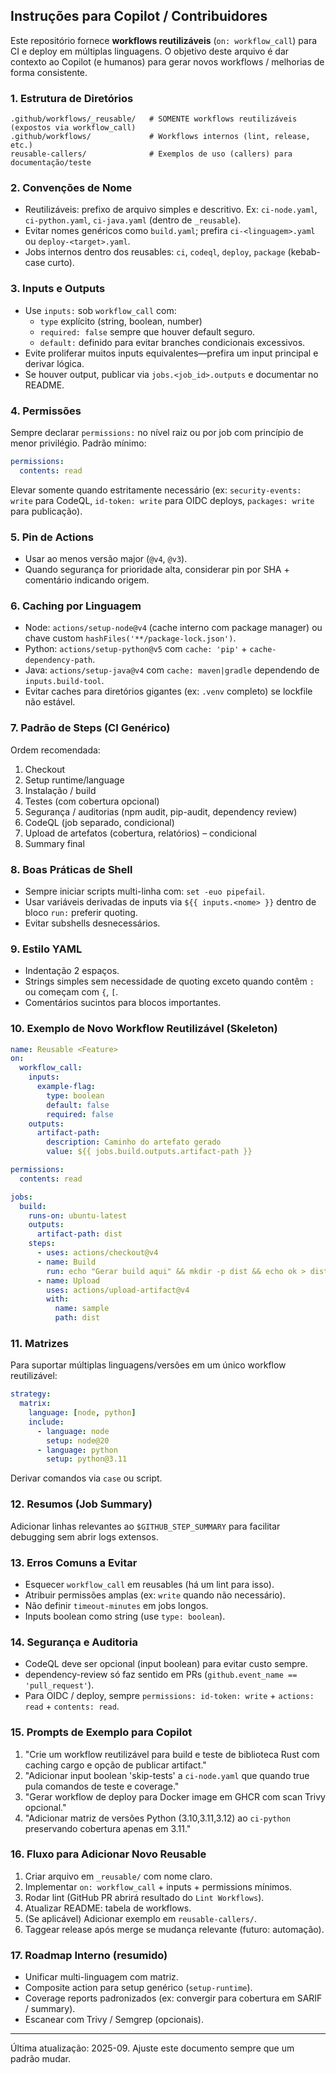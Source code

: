 ## Instruções para Copilot / Contribuidores

Este repositório fornece **workflows reutilizáveis** (`on: workflow_call`) para CI e deploy em múltiplas linguagens. O objetivo deste arquivo é dar contexto ao Copilot (e humanos) para gerar novos workflows / melhorias de forma consistente.

### 1. Estrutura de Diretórios

```
.github/workflows/_reusable/   # SOMENTE workflows reutilizáveis (expostos via workflow_call)
.github/workflows/             # Workflows internos (lint, release, etc.)
reusable-callers/              # Exemplos de uso (callers) para documentação/teste
```

### 2. Convenções de Nome
- Reutilizáveis: prefixo de arquivo simples e descritivo. Ex: `ci-node.yaml`, `ci-python.yaml`, `ci-java.yaml` (dentro de `_reusable`).
- Evitar nomes genéricos como `build.yaml`; prefira `ci-<linguagem>.yaml` ou `deploy-<target>.yaml`.
- Jobs internos dentro dos reusables: `ci`, `codeql`, `deploy`, `package` (kebab-case curto).

### 3. Inputs e Outputs
- Use `inputs:` sob `workflow_call` com:
  - `type` explícito (string, boolean, number)
  - `required: false` sempre que houver default seguro.
  - `default:` definido para evitar branches condicionais excessivos.
- Evite proliferar muitos inputs equivalentes—prefira um input principal e derivar lógica.
- Se houver output, publicar via `jobs.<job_id>.outputs` e documentar no README.

### 4. Permissões
Sempre declarar `permissions:` no nível raiz ou por job com princípio de menor privilégio. Padrão mínimo:
```yaml
permissions:
  contents: read
```
Elevar somente quando estritamente necessário (ex: `security-events: write` para CodeQL, `id-token: write` para OIDC deploys, `packages: write` para publicação).

### 5. Pin de Actions
- Usar ao menos versão major (`@v4`, `@v3`).
- Quando segurança for prioridade alta, considerar pin por SHA + comentário indicando origem.

### 6. Caching por Linguagem
- Node: `actions/setup-node@v4` (cache interno com package manager) ou chave custom `hashFiles('**/package-lock.json')`.
- Python: `actions/setup-python@v5` com `cache: 'pip'` + `cache-dependency-path`.
- Java: `actions/setup-java@v4` com `cache: maven|gradle` dependendo de `inputs.build-tool`.
- Evitar caches para diretórios gigantes (ex: `.venv` completo) se lockfile não estável.

### 7. Padrão de Steps (CI Genérico)
Ordem recomendada:
1. Checkout
2. Setup runtime/language
3. Instalação / build
4. Testes (com cobertura opcional)
5. Segurança / auditorias (npm audit, pip-audit, dependency review)
6. CodeQL (job separado, condicional)
7. Upload de artefatos (cobertura, relatórios) – condicional
8. Summary final

### 8. Boas Práticas de Shell
- Sempre iniciar scripts multi-linha com: `set -euo pipefail`.
- Usar variáveis derivadas de inputs via `${{ inputs.<nome> }}` dentro de bloco `run:` preferir quoting.
- Evitar subshells desnecessários.

### 9. Estilo YAML
- Indentação 2 espaços.
- Strings simples sem necessidade de quoting exceto quando contêm `:` ou começam com `{`, `[`.
- Comentários sucintos para blocos importantes.

### 10. Exemplo de Novo Workflow Reutilizável (Skeleton)
```yaml
name: Reusable <Feature>
on:
  workflow_call:
    inputs:
      example-flag:
        type: boolean
        default: false
        required: false
    outputs:
      artifact-path:
        description: Caminho do artefato gerado
        value: ${{ jobs.build.outputs.artifact-path }}

permissions:
  contents: read

jobs:
  build:
    runs-on: ubuntu-latest
    outputs:
      artifact-path: dist
    steps:
      - uses: actions/checkout@v4
      - name: Build
        run: echo "Gerar build aqui" && mkdir -p dist && echo ok > dist/marker
      - name: Upload
        uses: actions/upload-artifact@v4
        with:
          name: sample
          path: dist
```

### 11. Matrizes
Para suportar múltiplas linguagens/versões em um único workflow reutilizável:
```yaml
strategy:
  matrix:
    language: [node, python]
    include:
      - language: node
        setup: node@20
      - language: python
        setup: python@3.11
```
Derivar comandos via `case` ou script.

### 12. Resumos (Job Summary)
Adicionar linhas relevantes ao `$GITHUB_STEP_SUMMARY` para facilitar debugging sem abrir logs extensos.

### 13. Erros Comuns a Evitar
- Esquecer `workflow_call` em reusables (há um lint para isso).
- Atribuir permissões amplas (ex: `write` quando não necessário).
- Não definir `timeout-minutes` em jobs longos.
- Inputs boolean como string (use `type: boolean`).

### 14. Segurança e Auditoria
- CodeQL deve ser opcional (input boolean) para evitar custo sempre.
- dependency-review só faz sentido em PRs (`github.event_name == 'pull_request'`).
- Para OIDC / deploy, sempre `permissions: id-token: write` + `actions: read` + `contents: read`.

### 15. Prompts de Exemplo para Copilot
1. "Crie um workflow reutilizável para build e teste de biblioteca Rust com caching cargo e opção de publicar artifact."  
2. "Adicionar input boolean 'skip-tests' a `ci-node.yaml` que quando true pula comandos de teste e coverage."  
3. "Gerar workflow de deploy para Docker image em GHCR com scan Trivy opcional."  
4. "Adicionar matriz de versões Python (3.10,3.11,3.12) ao `ci-python` preservando cobertura apenas em 3.11."  

### 16. Fluxo para Adicionar Novo Reusable
1. Criar arquivo em `_reusable/` com nome claro.
2. Implementar `on: workflow_call` + inputs + permissions mínimos.
3. Rodar lint (GitHub PR abrirá resultado do `Lint Workflows`).
4. Atualizar README: tabela de workflows.
5. (Se aplicável) Adicionar exemplo em `reusable-callers/`.
6. Taggear release após merge se mudança relevante (futuro: automação). 

### 17. Roadmap Interno (resumido)
- Unificar multi-linguagem com matriz.
- Composite action para setup genérico (`setup-runtime`).
- Coverage reports padronizados (ex: convergir para cobertura em SARIF / summary).
- Escanear com Trivy / Semgrep (opcionais).

---
Última atualização: 2025-09. Ajuste este documento sempre que um padrão mudar.
